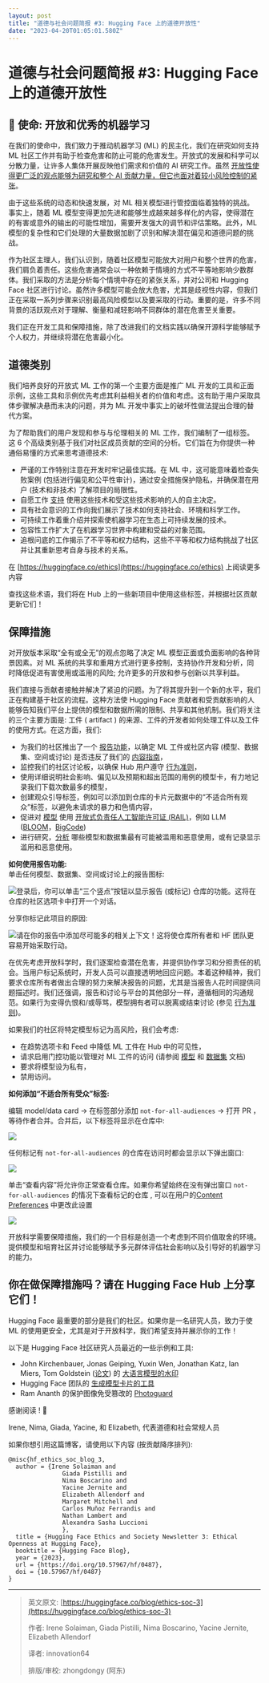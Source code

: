 ```yaml
---
layout: post
title: "道德与社会问题简报 #3: Hugging Face 上的道德开放性"
date: "2023-04-20T01:05:01.580Z"
---
```

道德与社会问题简报 #3: Hugging Face 上的道德开放性
==================================

🤗 使命: 开放和优秀的机器学习
-----------------

在我们的使命中，我们致力于推动机器学习 (ML) 的民主化，我们在研究如何支持 ML 社区工作并有助于检查危害和防止可能的危害发生。开放式的发展和科学可以分散力量，让许多人集体开展反映他们需求和价值的 AI 研究工作。虽然 [开放性使得更广泛的观点能够为研究和整个 AI 贡献力量，但它也面对着较小风险控制的紧张](https://arxiv.org/abs/2302.04844)。

由于这些系统的动态和快速发展，对 ML 相关模型进行管控面临着独特的挑战。事实上，随着 ML 模型变得更加先进和能够生成越来越多样化的内容，使得潜在的有害或意外的输出的可能性增加，需要开发强大的调节和评估策略。此外，ML 模型的复杂性和它们处理的大量数据加剧了识别和解决潜在偏见和道德问题的挑战。

作为社区主理人，我们认识到，随着社区模型可能放大对用户和整个世界的危害，我们肩负着责任。这些危害通常会以一种依赖于情境的方式不平等地影响少数群体。我们采取的方法是分析每个情境中存在的紧张关系，并对公司和 Hugging Face 社区进行讨论。虽然许多模型可能会放大危害，尤其是歧视性内容，但我们正在采取一系列步骤来识别最高风险模型以及要采取的行动。重要的是，许多不同背景的活跃观点对于理解、衡量和减轻影响不同群体的潜在危害至关重要。

我们正在开发工具和保障措施，除了改进我们的文档实践以确保开源科学能够赋予个人权力，并继续将潜在危害最小化。

道德类别
----

我们培养良好的开放式 ML 工作的第一个主要方面是推广 ML 开发的工具和正面示例，这些工具和示例优先考虑其利益相关者的价值和考虑。这有助于用户采取具体步骤解决悬而未决的问题，并为 ML 开发中事实上的破坏性做法提出合理的替代方案。

为了帮助我们的用户发现和参与与伦理相关的 ML 工作，我们编制了一组标签。这 6 个高级类别基于我们对社区成员贡献的空间的分析。它们旨在为你提供一种通俗易懂的方式来思考道德技术:

*   严谨的工作特别注意在开发时牢记最佳实践。在 ML 中，这可能意味着检查失败案例 (包括进行偏见和公平性审计)，通过安全措施保护隐私，并确保潜在用户 (技术和非技术) 了解项目的局限性。
*   自愿工作 [支持](https://www.consentfultech.io/) 使用这些技术和受这些技术影响的人的自主决定。
*   具有社会意识的工作向我们展示了技术如何支持社会、环境和科学工作。
*   可持续工作着重介绍并探索使机器学习在生态上可持续发展的技术。
*   包容性工作扩大了在机器学习世界中构建和受益的对象范围。
*   追根问底的工作揭示了不平等和权力结构，这些不平等和权力结构挑战了社区并让其重新思考自身与技术的关系。

在 [https://huggingface.co/ethics](https://huggingface.co/ethics) 上阅读更多内容

查找这些术语，我们将在 Hub 上的一些新项目中使用这些标签，并根据社区贡献更新它们！

保障措施
----

对开放版本采取“全有或全无”的观点忽略了决定 ML 模型正面或负面影响的各种背景因素。对 ML 系统的共享和重用方式进行更多控制，支持协作开发和分析，同时降低促进有害使用或滥用的风险; 允许更多的开放和参与创新以共享利益。

我们直接与贡献者接触并解决了紧迫的问题。为了将其提升到一个新的水平，我们正在构建基于社区的流程。这种方法使 Hugging Face 贡献者和受贡献影响的人能够告知我们平台上提供的模型和数据所需的限制、共享和其他机制。我们将关注的三个主要方面是: 工件 ( artifact ) 的来源、工件的开发者如何处理工件以及工件的使用方式。在这方面，我们:

*   为我们的社区推出了一个 [报告功能](https://twitter.com/GiadaPistilli/status/1571865167092396033)，以确定 ML 工件或社区内容 (模型、数据集、空间或讨论) 是否违反了我们的 [内容指南](https://huggingface.co/content-guidelines)，
*   监控我们的社区讨论板，以确保 Hub 用户遵守 [行为准则](https://huggingface.co/code-of-conduct)，
*   使用详细说明社会影响、偏见以及预期和超出范围的用例的模型卡，有力地记录我们下载次数最多的模型，
*   创建观众引导标签，例如可以添加到仓库的卡片元数据中的“不适合所有观众”标签，以避免未请求的暴力和色情内容，
*   促进对 [模型](https://www.licenses.ai/blog/2022/8/26/bigscience-open-rail-m-license) 使用 [开放式负责任人工智能许可证 (RAIL)](https://huggingface.co/blog/open_rail)，例如 LLM ([BLOOM](https://huggingface.co/spaces/bigscience/license)，[BigCode](https://huggingface.co/spaces/bigcode/license))
*   进行研究，[分析](https://arxiv.org/abs/2302.04844) 哪些模型和数据集最有可能被滥用和恶意使用，或有记录显示滥用和恶意使用。

**如何使用报告功能:**  
单击任何模型、数据集、空间或讨论上的报告图标:

![登录后，你可以单击“三个竖点”按钮以显示报告 (或标记) 仓库的功能。这将在仓库的社区选项卡中打开一个对话。](https://devrel.andfun.cn/devrel/posts/2023/04/19/ZljDNb.jpg)

分享你标记此项目的原因:

![请在你的报告中添加尽可能多的相关上下文！这将使仓库所有者和 HF 团队更容易开始采取行动。](https://devrel.andfun.cn/devrel/posts/2023/04/19/K2XO4l.jpg)

在优先考虑开放科学时，我们逐案检查潜在危害，并提供协作学习和分担责任的机会。当用户标记系统时，开发人员可以直接透明地回应问题。本着这种精神，我们要求仓库所有者做出合理的努力来解决报告的问题，尤其是当报告人花时间提供问题描述时。我们还强调，报告和讨论与平台的其他部分一样，遵循相同的沟通规范。如果行为变得仇恨和/或辱骂，模型拥有者可以脱离或结束讨论 (参见 [行为准则](https://huggingface.co/code-of-conduct))。

如果我们的社区将特定模型标记为高风险，我们会考虑:

*   在趋势选项卡和 Feed 中降低 ML 工件在 Hub 中的可见性，
*   请求启用门控功能以管理对 ML 工件的访问 (请参阅 [模型](https://huggingface.co/docs/hub/models-gated) 和 [数据集](https://huggingface.co/docs/hub/datasets-gated) 文档)
*   要求将模型设为私有，
*   禁用访问。

**如何添加“不适合所有受众”标签:**

编辑 model/data card → 在标签部分添加 `not-for-all-audiences` → 打开 PR ，等待作者合并。合并后，以下标签将显示在仓库中:

![](https://devrel.andfun.cn/devrel/posts/2023/04/19/cZwAL0.jpg)

任何标记有 `not-for-all-audiences` 的仓库在访问时都会显示以下弹出窗口:

![](https://devrel.andfun.cn/devrel/posts/2023/04/19/MapYrT.jpg)

单击“查看内容”将允许你正常查看仓库。如果你希望始终在没有弹出窗口 `not-for-all-audiences` 的情况下查看标记的仓库 , 可以在用户的 [​Content Preferences](https://huggingface.co/settings/content-preferences) 中更改此设置

![](https://devrel.andfun.cn/devrel/posts/2023/04/19/J0NF0g.jpg)

开放科学需要保障措施，我们的一个目标是创造一个考虑到不同价值取舍的环境。提供模型和培育社区并讨论能够赋予多元群体评估社会影响以及引导好的机器学习的能力。

你在做保障措施吗？请在 Hugging Face Hub 上分享它们！
-----------------------------------

Hugging Face 最重要的部分是我们的社区。如果你是一名研究人员，致力于使 ML 的使用更安全，尤其是对于开放科学，我们希望支持并展示你的工作！

以下是 Hugging Face 社区研究人员最近的一些示例和工具:

*   John Kirchenbauer, Jonas Geiping, Yuxin Wen, Jonathan Katz, Ian Miers, Tom Goldstein ([论文](https://arxiv.org/abs/2301.10226)) 的 [大语言模型的水印](https://huggingface.co/spaces/tomg-group-umd/lm-watermarking)
*   Hugging Face 团队的 [生成模型卡片的工具](https://huggingface.co/spaces/huggingface/Model_Cards_Writing_Tool)
*   Ram Ananth 的保护图像免受篡改的 [Photoguard](https://huggingface.co/spaces/RamAnanth1/photoguard)

感谢阅读 ! 🤗

Irene, Nima, Giada, Yacine, 和 Elizabeth, 代表道德和社会常规人员

如果你想引用这篇博客，请使用以下内容 (按贡献降序排列):

    @misc{hf_ethics_soc_blog_3,
      author = {Irene Solaiman and
                   Giada Pistilli and
                   Nima Boscarino and
                   Yacine Jernite and
                   Elizabeth Allendorf and
                   Margaret Mitchell and
                   Carlos Muñoz Ferrandis and
                   Nathan Lambert and
                   Alexandra Sasha Luccioni
                   },
      title = {Hugging Face Ethics and Society Newsletter 3: Ethical Openness at Hugging Face},
      booktitle = {Hugging Face Blog},
      year = {2023},
      url = {https://doi.org/10.57967/hf/0487},
      doi = {10.57967/hf/0487}
    }
    

* * *

> 英文原文: [https://huggingface.co/blog/ethics-soc-3](https://huggingface.co/blog/ethics-soc-3)
> 
> 作者: Irene Solaiman, Giada Pistilli, Nima Boscarino, Yacine Jernite, Elizabeth Allendorf
> 
> 译者: innovation64
> 
> 排版/审校: zhongdongy (阿东)